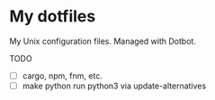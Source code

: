 # My dotfiles

My Unix configuration files. Managed with Dotbot.

TODO 
- [ ] cargo, npm, fnm, etc.
- [ ] make python run python3 via update-alternatives
